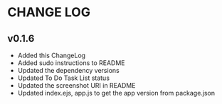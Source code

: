 # CHANGE LOG

## v0.1.6

* Added this ChangeLog
* Added sudo instructions to README
* Updated the dependency versions
* Updated To Do Task List status
* Updated the screenshot URI in README
* Updated index.ejs, app.js to get the app version from package.json
